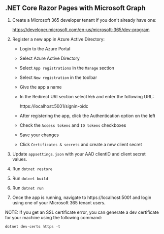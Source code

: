 ## .NET Core Razor Pages with Microsoft Graph

1. Create a Microsoft 365 developer tenant if you don't already have one:

    https://developer.microsoft.com/en-us/microsoft-365/dev-program

1. Register a new app in Azure Active Directory:

    - Login to the Azure Portal
    - Select Azure Active Directory
    - Select `App registrations` in the `Manage` section
    - Select `New registration` in the toolbar
    - Give the app a name
    - In the Redirect URI section select `Web` and enter the following URL:

        https://localhost:5001/signin-oidc

    - After registering the app, click the Authentication option on the left
    - Check the `Access tokens` and `ID tokens` checkboxes
    - Save your changes
    - Click `Certificates & secrets` and create a new client secret

1. Update `appsettings.json` with your AAD clientID and client secret values.
1. Run `dotnet restore`
1. Run `dotnet build`
1. Run `dotnet run`

1. Once the app is running, navigate to https://localhost:5001 and login using one of your Microsoft 365 tenant users.

NOTE: If you get an SSL certificate error, you can generate a dev certificate for your machine using the following command:

```dotnet dev-certs https -t```
